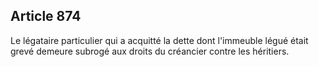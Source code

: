 Article 874
----
Le légataire particulier qui a acquitté la dette dont l'immeuble légué était
grevé demeure subrogé aux droits du créancier contre les héritiers.

